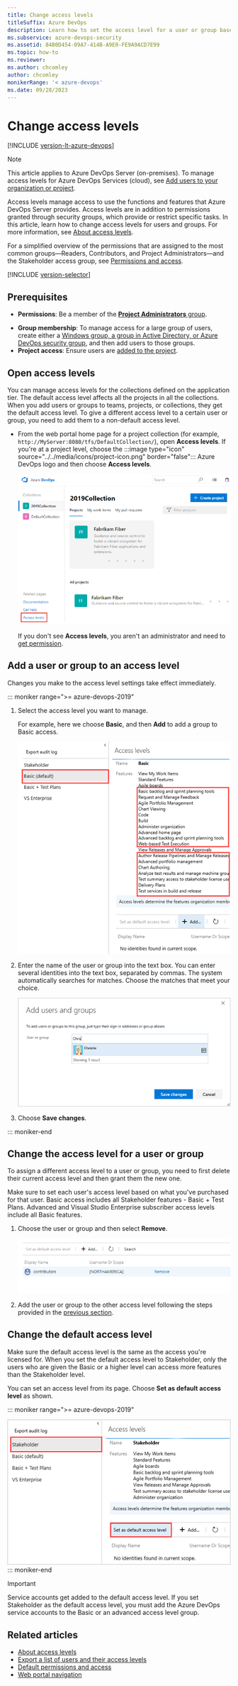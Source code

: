 ```yaml
---
title: Change access levels
titleSuffix: Azure DevOps 
description: Learn how to set the access level for a user or group based on their license. 
ms.subservice: azure-devops-security
ms.assetid: 84B0D454-09A7-414B-A9E0-FE9A9ACD7E99
ms.topic: how-to
ms.reviewer:  
ms.author: chcomley
author: chcomley
monikerRange: '< azure-devops'
ms.date: 09/28/2023 
---
```


# Change access levels

[!INCLUDE [version-lt-azure-devops](../../includes/version-lt-azure-devops.md)]

> [!NOTE]
> This article applies to Azure DevOps Server (on-premises). To manage access levels for Azure DevOps Services (cloud), see [Add users to your organization or project](../accounts/add-organization-users.md).

Access levels manage access to use the functions and features that Azure DevOps Server provides. Access levels are in addition to permissions granted through security groups, which provide or restrict specific tasks. In this article, learn how to change access levels for users and groups. For more information, see [About access levels](access-levels.md).

For a simplified overview of the permissions that are assigned to the most common groups&mdash;Readers, Contributors, and Project Administrators&mdash;and the Stakeholder access group, see [Permissions and access](permissions-access.md).  

[!INCLUDE [version-selector](../../includes/version-selector.md)]

## Prerequisites

- **Permissions**: Be a member of the [**Project Administrators** group](change-project-level-permissions.md). 
* **Group membership**: To manage access for a large group of users, create either a [Windows group, a group in Active Directory, or Azure DevOps security group](/azure/devops/server/admin/setup-ad-groups), and then add users to those groups.
* **Project access**: Ensure users are [added to the project](add-users-team-project.md).

## Open access levels

You can manage access levels for the collections defined on the application tier. The default access level affects all the projects in all the collections. When you add users or groups to teams, projects, or collections, they get the default access level. To give a different access level to a certain user or group, you need to add them to a non-default access level.

- From the web portal home page for a project collection (for example, `http://MyServer:8080/tfs/DefaultCollection/`), open **Access levels**. If you're at a project level, choose the :::image type="icon" source="../../media/icons/project-icon.png" border="false"::: Azure DevOps logo and then choose **Access levels**.

   ![Screenshot of web portal, Open Access levels dialog.](media/change-access-levels/open-access-levels-2019.png)

	If you don't see **Access levels**, you aren't an administrator and need to [get permission](/azure/devops/server/admin/add-administrator).

## Add a user or group to an access level 

Changes you make to the access level settings take effect immediately.

::: moniker range=">= azure-devops-2019"

1. Select the access level you want to manage.

	For example, here we choose **Basic**, and then **Add** to add a group to Basic access.
 
   ![Screenshot of Basic access level, adding group.](media/change-access-levels/basic-access-2019.png)

1. Enter the name of the user or group into the text box. You can enter several identities into the text box, separated by commas. The system automatically searches for matches. Choose the matches that meet your choice.

   ![Screenshot of Add users and group dialog.](media/project-level-permissions-add-a-user.png)  

2. Choose **Save changes**. 

::: moniker-end



## Change the access level for a user or group 

To assign a different access level to a user or group, you need to first delete their current access level and then grant them the new one.

Make sure to set each user's access level based on what you've purchased for that user. Basic access includes all Stakeholder features - Basic + Test Plans. Advanced and Visual Studio Enterprise subscriber access levels include all Basic features.

1. Choose the user or group and then select **Remove**.

   ![Screenshot of Collection level permissions and groups page.](media/change-access-levels/remove-user-from-access-level.png)  

2. Add the user or group to the other access level following the steps provided in the [previous section](#add-a-user-or-group-to-an-access-level).

## Change the default access level

Make sure the default access level is the same as the access you're licensed for. When you set the default access level to Stakeholder, only the users who are given the Basic or a higher level can access more features than the Stakeholder level.

You can set an access level from its page. Choose **Set as default access level** as shown.

::: moniker range=">= azure-devops-2019"

![Screenshot of Stakeholder access level, set as default.](media/change-access-levels/set-stakeholder-as-default-2019.png)
::: moniker-end



> [!IMPORTANT]  
> Service accounts get added to the default access level. If you set Stakeholder as the default access level, you must add the Azure DevOps service accounts to the Basic or an advanced access level group.

## Related articles

- [About access levels](access-levels.md)
- [Export a list of users and their access levels](export-users-audit-log.md)
- [Default permissions and access](permissions-access.md)  
- [Web portal navigation](../../project/navigation/index.md)
